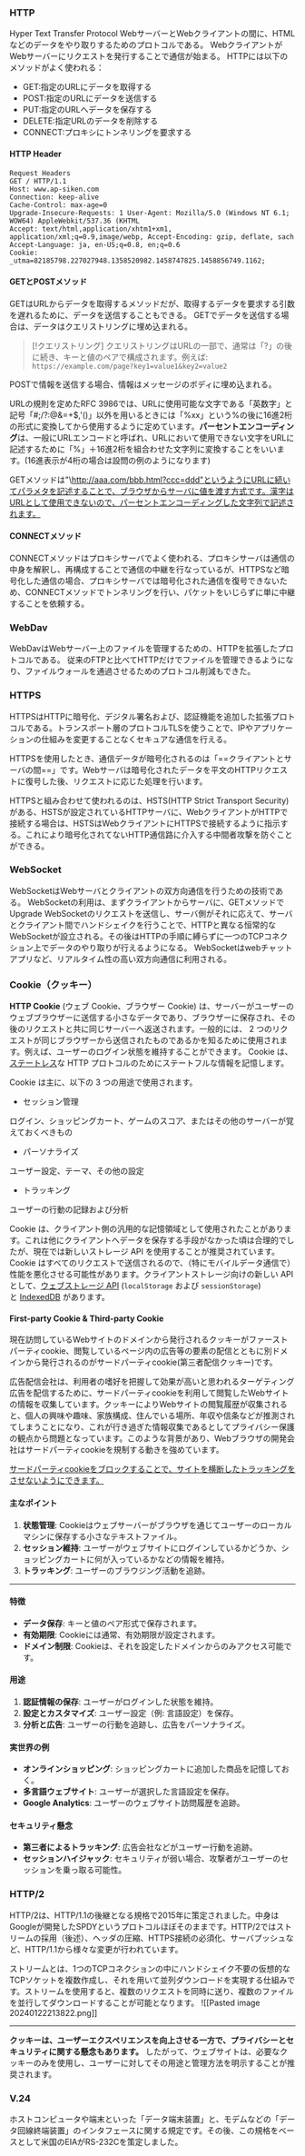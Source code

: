 ### HTTP
Hyper Text Transfer Protocol
WebサーバーとWebクライアントの間に、HTMLなどのデータをやり取りするためのプロトコルである。
WebクライアントがWebサーバーにリクエストを発行することで通信が始まる。
HTTPには以下のメソッドがよく使われる：
- GET:指定のURLにデータを取得する
- POST:指定のURLにデータを送信する
- PUT:指定のURLへデータを保存する
- DELETE:指定URLのデータを削除する
- CONNECT:プロキシにトンネリングを要求する

#### HTTP Header
```
Request Headers
GET / HTTP/1.1
Host: www.ap-siken.com
Connection: keep-alive
Cache-Control: max-age=0
Upgrade-Insecure-Requests: 1 User-Agent: Mozilla/5.0 (Windows NT 6.1; WOW64) AppleWebkit/537.36 (KHTML
Accept: text/html,application/xhtm1+xm1, application/xml;q=0.9,image/webp, Accept-Encoding: gzip, deflate, sach
Accept-Language: ja, en-US;q=0.8, en;q=0.6
Cookie: _utma=82185798.227027948.1358520982.1458747825.1458856749.1162;
```

#### GETとPOSTメソッド
GETはURLからデータを取得するメソッドだが、取得するデータを要求する引数を遅れるために、データを送信することもできる。
GETでデータを送信する場合は、データはクエリストリングに埋め込まれる。
>[!クエリストリング]
>クエリストリングはURLの一部で、通常は「?」の後に続き、キーと値のペアで構成されます。例えば:
>`https://example.com/page?key1=value1&key2=value2`


POSTで情報を送信する場合、情報はメッセージのボディに埋め込まれる。

URLの規則を定めたRFC 3986では、URLに使用可能な文字である「英数字」と記号「#;/?:@&=+$,'()」以外を用いるときには「%xx」という%の後に16進2桁の形式に変換してから使用するように定めています。**パーセントエンコーディング**は、一般にURLエンコードと呼ばれ、URLにおいて使用できない文字をURLに記述するために「%」＋16進2桁を組合わせた文字列に変換することをいいます。(16進表示が4桁の場合は設問の例のようになります)

GETメソッドは"\http://aaa.com/bbb.html?ccc=ddd"というようにURLに続いてパラメタを記述することで、ブラウザからサーバに値を渡す方式です。漢字はURLとして使用できないので、パーセントエンコーディングした文字列で記述されます。

#### CONNECTメソッド
CONNECTメソッドはプロキシサーバでよく使われる、プロキシサーバは通信の中身を解釈し、再構成することで通信の中継を行なっているが、HTTPSなど暗号化した通信の場合、プロキシサーバでは暗号化された通信を復号できないため、CONNECTメソッドでトンネリングを行い、パケットをいじらずに単に中継することを依頼する。

### WebDav
WebDavはWebサーバー上のファイルを管理するための、HTTPを拡張したプロトコルである。
従来のFTPと比べてHTTPだけでファイルを管理できるようになり、ファイルウォールを通過させるためのプロトコル削減もできた。

### HTTPS
HTTPSはHTTPに暗号化、デジタル署名および、認証機能を追加した拡張プロトコルである。トランスポート層のプロトコルTLSを使うことで、IPやアプリケーションの仕組みを変更することなくセキュアな通信を行える。

HTTPSを使用したとき、通信データが暗号化されるのは「==クライアントとサーバの間==」です。Webサーバは暗号化されたデータを平文のHTTPリクエストに復号した後、リクエストに応じた処理を行います。

HTTPSと組み合わせて使われるのは、HSTS(HTTP Strict Transport Security)がある、HSTSが設定されているHTTPサーバに、WebクライアントがHTTPで接続する場合は、HSTSはWebクライアントにHTTPSで接続するように指示する。これにより暗号化されてないHTTP通信路に介入する中間者攻撃を防ぐことができる。

### WebSocket
WebSocketはWebサーバとクライアントの双方向通信を行うための技術である。
WebSocketの利用は、まずクライアントからサーバに、GETメソッドでUpgrade WebSocketのリクエストを送信し、サーバ側がそれに応えて、サーバとクライアント間でハンドシェイクを行うことで、HTTPと異なる恒常的なWebSocketが設立される。その後はHTTPの手順に縛らずに一つのTCPコネクション上でデータのやり取りが行えるようになる。
WebSocketはwebチャットアプリなど、リアルタイム性の高い双方向通信に利用される。


### Cookie（クッキー）
**HTTP Cookie** (ウェブ Cookie、ブラウザー Cookie) は、サーバーがユーザーのウェブブラウザーに送信する小さなデータであり、ブラウザーに保存され、その後のリクエストと共に同じサーバーへ返送されます。一般的には、 2 つのリクエストが同じブラウザーから送信されたものであるかを知るために使用されます。例えば、ユーザーのログイン状態を維持することができます。 Cookie は、[ステートレス](https://developer.mozilla.org/ja/docs/Web/HTTP/Overview#http_%E3%81%AF%E3%82%B9%E3%83%86%E3%83%BC%E3%83%88%E3%83%AC%E3%82%B9%E3%81%A7%E3%81%82%E3%82%8B%E3%81%8C%E3%82%BB%E3%83%83%E3%82%B7%E3%83%A7%E3%83%B3%E3%83%AC%E3%82%B9%E3%81%A7%E3%81%AF%E3%81%AA%E3%81%84)な HTTP プロトコルのためにステートフルな情報を記憶します。

Cookie は主に、以下の 3 つの用途で使用されます。

- セッション管理

ログイン、ショッピングカート、ゲームのスコア、またはその他のサーバーが覚えておくべきもの

- パーソナライズ

ユーザー設定、テーマ、その他の設定

- トラッキング
  
ユーザーの行動の記録および分析

Cookie は、クライアント側の汎用的な記憶領域として使用されたことがあります。これは他にクライアントへデータを保存する手段がなかった頃は合理的でしたが、現在では新しいストレージ API を使用することが推奨されています。 Cookie はすべてのリクエストで送信されるので、（特にモバイルデータ通信で）性能を悪化させる可能性があります。クライアントストレージ向けの新しい API として、[ウェブストレージ API](https://developer.mozilla.org/ja/docs/Web/API/Web_Storage_API) (`localStorage` および `sessionStorage`) と [IndexedDB](https://developer.mozilla.org/ja/docs/Web/API/IndexedDB_API) があります。

#### First-party Cookie & Third-party Cookie
現在訪問しているWebサイトのドメインから発行されるクッキーがファーストパーティcookie、閲覧しているページ内の広告等の要素の配信とともに別ドメインから発行されるのがサードパーティcookie(第三者配信クッキー)です。  
  
広告配信会社は、利用者の嗜好を把握して効果が高いと思われるターゲティング広告を配信するために、サードパーティcookieを利用して閲覧したWebサイトの情報を収集しています。クッキーによりWebサイトの閲覧履歴が収集されると、個人の興味や趣味、家族構成、住んでいる場所、年収や信条などが推測されてしまうことになり、これが行き過ぎた情報収集であるとしてプライバシー保護の観点から問題となっています。このような背景があり、Webブラウザの開発会社はサードパーティcookieを規制する動きを強めています。

<u>サードパーティcookieをブロックすることで、サイトを横断したトラッキングをさせないようにできます。</u>

#### 主なポイント

1. **状態管理**: Cookieはウェブサーバーがブラウザを通じてユーザーのローカルマシンに保存する小さなテキストファイル。
2. **セッション維持**: ユーザーがウェブサイトにログインしているかどうか、ショッピングカートに何が入っているかなどの情報を維持。
3. **トラッキング**: ユーザーのブラウジング活動を追跡。

---

#### 特徴

- **データ保存**: キーと値のペア形式で保存されます。
- **有効期限**: Cookieには通常、有効期限が設定されます。
- **ドメイン制限**: Cookieは、それを設定したドメインからのみアクセス可能です。

#### 用途

1. **認証情報の保存**: ユーザーがログインした状態を維持。
2. **設定とカスタマイズ**: ユーザー設定（例: 言語設定）を保存。
3. **分析と広告**: ユーザーの行動を追跡し、広告をパーソナライズ。

#### 実世界の例

- **オンラインショッピング**: ショッピングカートに追加した商品を記憶しておく。
- **多言語ウェブサイト**: ユーザーが選択した言語設定を保存。
- **Google Analytics**: ユーザーのウェブサイト訪問履歴を追跡。

#### セキュリティ懸念

- **第三者によるトラッキング**: 広告会社などがユーザー行動を追跡。
- **セッションハイジャック**: セキュリティが弱い場合、攻撃者がユーザーのセッションを乗っ取る可能性。

### HTTP/2
HTTP/2は、HTTP/1.1の後継となる規格で2015年に策定されました。中身はGoogleが開発したSPDYというプロトコルほぼそのままです。HTTP/2ではストリームの採用（後述）、ヘッダの圧縮、HTTPS接続の必須化、サーバプッシュなど、HTTP/1.1から様々な変更が行われています。  
  
ストリームとは、1つのTCPコネクションの中にハンドシェイク不要の仮想的なTCPソケットを複数作成し、それを用いて並列ダウンロードを実現する仕組みです。ストリームを使用すると、複数のリクエストを同時に送り、複数のファイルを並行してダウンロードすることが可能となります。
![[Pasted image 20240122213822.png]]

---

**クッキーは、ユーザーエクスペリエンスを向上させる一方で、プライバシーとセキュリティに関する懸念もあります。** したがって、ウェブサイトは、必要なクッキーのみを使用し、ユーザーに対してその用途と管理方法を明示することが推奨されます。

### **V.24**
ホストコンピュータや端末といった「データ端末装置」と、モデムなどの「データ回線終端装置」のインタフェースに関する規定です。その後、この規格をベースとして米国のEIAがRS-232Cを策定しました。